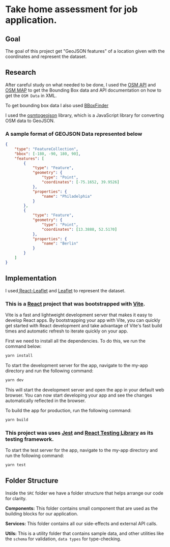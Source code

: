 # Take home assessment for job application.

## Goal

The goal of this project get "GeoJSON features" of a location given with the coordinates and represent the dataset.

## Research

After careful study on what needed to be done, I used the [OSM API](https://wiki.openstreetmap.org/wiki/API_v0.6) and [OSM MAP](https://www.openstreetmap.org/) to get the Bounding Box data and API documentation on how to get the `OSM Data` in XML.

To get bounding box data I also used [BBoxFinder](http://bboxfinder.com/)

I used the [osmtogeojson](https://github.com/tyrasd/osmtogeojson) library, which is a JavaScript library for converting OSM data to GeoJSON. 

### A sample format of GEOJSON Data represented below

```json
{
    "type": "FeatureCollection",
    "bbox": [-180, -90, 180, 90],
    "features": [
        {
            "type": "Feature",
            "geometry": {
                "type": "Point",
                "coordinates": [-75.1652, 39.9526]
            },
            "properties": {
                "name": "Philadelphia"
            }
        },
        {
            "type": "Feature",
            "geometry": {
                "type": "Point",
                "coordinates": [13.3888, 52.5170]
            },
            "properties": {
                "name": "Berlin"
            }
        }
    ]
}
```

## Implementation

I used[ React-Leaflet](https://react-leaflet.js.org/) and [Leaflet](https://leafletjs.com/) to represent the dataset.

### This is a [React](https://reactjs.org/) project that was bootstrapped with [Vite](https://vitejs.dev/).

Vite is a fast and lightweight development server that makes it easy to develop React apps. By bootstrapping your app with Vite, you can quickly get started with React development and take advantage of Vite's fast build times and automatic refresh to iterate quickly on your app.

First we need to install all the dependencies. To do this, we run the command below:

```bash
yarn install
```

To start the development server for the app, navigate to the my-app directory and run the following command:

```bash
yarn dev
```

This will start the development server and open the app in your default web browser. You can now start developing your app and see the changes automatically reflected in the browser.

To build the app for production, run the following command:

```bash
yarn build
```

### This project was uses [Jest](https://jestjs.io/) and [React Testing Library]() as its testing framework.

To start the test server for the app, navigate to the my-app directory and run the following command:

```bash
yarn test
```

## Folder Structure

Inside the `SRC` folder we have a folder structure that helps arrange our code for clarity.

**Components:** This folder contains small component that are used as the building blocks for our application.

**Services:** This folder contains all our side-effects and external API calls.

**Utils:** This is a utility folder that contains sample data, and other utilities like the `schema` for validation, `data types` for type-checking.